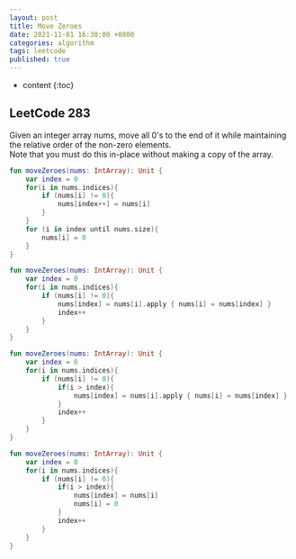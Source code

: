 ```yaml
---
layout: post
title: Move Zeroes
date: 2021-11-01 16:30:00 +0800
categories: algorithm
tags: leetcode
published: true
---
```


* content
{:toc}

## LeetCode 283

Given an integer array nums, move all 0's to the end of it while maintaining the relative order of the non-zero elements.<br>
Note that you must do this in-place without making a copy of the array.

```kotlin
fun moveZeroes(nums: IntArray): Unit {
    var index = 0
    for(i in nums.indices){
        if (nums[i] != 0){
            nums[index++] = nums[i]
        }
    }
    for (i in index until nums.size){
        nums[i] = 0
    }
}
```

```kotlin
fun moveZeroes(nums: IntArray): Unit {
    var index = 0
    for(i in nums.indices){
        if (nums[i] != 0){
            nums[index] = nums[i].apply { nums[i] = nums[index] }
            index++
        }
    }
}
```

```kotlin
fun moveZeroes(nums: IntArray): Unit {
    var index = 0
    for(i in nums.indices){
        if (nums[i] != 0){
            if(i > index){
                nums[index] = nums[i].apply { nums[i] = nums[index] }
            }
            index++
        }
    }
}
```

```kotlin
fun moveZeroes(nums: IntArray): Unit {
    var index = 0
    for(i in nums.indices){
        if (nums[i] != 0){
            if(i > index){
                nums[index] = nums[i]
                nums[i] = 0
            }
            index++
        }
    }
}
```
